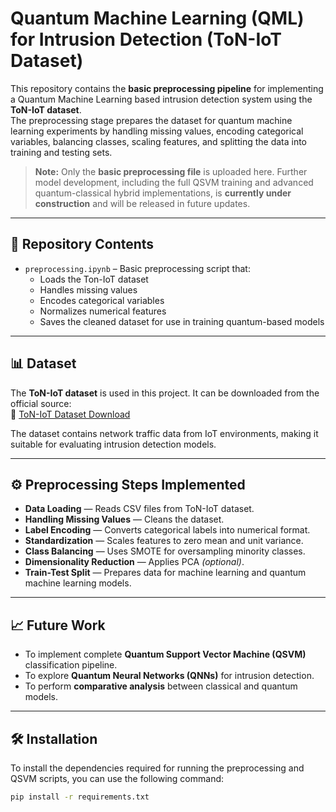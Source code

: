 # Quantum Machine Learning (QML) for Intrusion Detection (ToN-IoT Dataset)

This repository contains the **basic preprocessing pipeline** for implementing a Quantum Machine Learning based intrusion detection system using the **ToN-IoT dataset**.  
The preprocessing stage prepares the dataset for quantum machine learning experiments by handling missing values, encoding categorical variables, balancing classes, scaling features, and splitting the data into training and testing sets.  

> **Note:** Only the **basic preprocessing file** is uploaded here. Further model development, including the full QSVM training and advanced quantum-classical hybrid implementations, is **currently under construction** and will be released in future updates.

---

## 📂 Repository Contents

- `preprocessing.ipynb` – Basic preprocessing script that:
  - Loads the Ton-IoT dataset
  - Handles missing values
  - Encodes categorical variables
  - Normalizes numerical features
  - Saves the cleaned dataset for use in training quantum-based models
    
---

## 📊 Dataset

The **ToN-IoT dataset** is used in this project. It can be downloaded from the official source:  
🔗 [ToN-IoT Dataset Download](https://research.unsw.edu.au/projects/toniot-datasets)

The dataset contains network traffic data from IoT environments, making it suitable for evaluating intrusion detection models.

---

## ⚙️ Preprocessing Steps Implemented

- **Data Loading** — Reads CSV files from ToN-IoT dataset.  
- **Handling Missing Values** — Cleans the dataset.  
- **Label Encoding** — Converts categorical labels into numerical format.  
- **Standardization** — Scales features to zero mean and unit variance.  
- **Class Balancing** — Uses SMOTE for oversampling minority classes.  
- **Dimensionality Reduction** — Applies PCA *(optional)*.  
- **Train-Test Split** — Prepares data for machine learning and quantum machine learning models.  

---

## 📈 Future Work

- To implement complete **Quantum Support Vector Machine (QSVM)** classification pipeline.  
- To explore **Quantum Neural Networks (QNNs)** for intrusion detection.  
- To perform **comparative analysis** between classical and quantum models.  

---

## 🛠 Installation

To install the dependencies required for running the preprocessing and QSVM scripts, you can use the following command:

```bash
pip install -r requirements.txt

